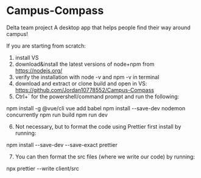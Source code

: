 # Campus-Compass
 Delta team project
 A desktop app that helps people find their way around campus!

If you are starting from scratch:

1) install VS
2) download&install the latest versions of node+npm from https://nodejs.org/
3) verify the installation with node -v and npm -v in terminal
4) download and extract or clone build and open in VS: https://github.com/Jordan10778552/Campus-Compass
5) Ctrl+` for the powershell/command prompt and run the following:

npm install -g @vue/cli
vue add babel
npm install --save-dev nodemon concurrently
npm run build
npm run dev


6) Not necessary, but to format the code using Prettier first install by running:

npm install --save-dev --save-exact prettier

7) You can then format the src files (where we write our code) by running:

npx prettier --write client/src